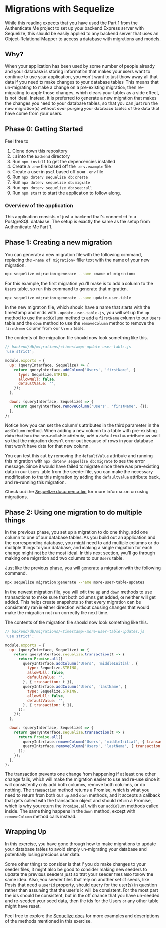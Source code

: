 # Migrations with Sequelize

While this reading expects that you have used the Part 1 from the Authenticate
Me project to set up your backend Express server with Sequelize, this should be
easily applied to any backend server that uses an Object-Relational Mapper to
access a database with migrations and models.

## Why?

When your application has been used by some number of people already and your
database is storing information that makes your users want to continue to use
your application, you won't want to just throw away all that data if you need to
make changes to your database tables. This means that un-migrating to make a
change on a pre-existing migration, then re-migrating to apply those changes,
which clears your tables as a side effect, is not ideal. Instead, it is
preferred to generate a new migration that makes the changes you need to your
database tables, so that you can just run the new migration(s) without ever
purging your database tables of the data that have come from your users.

## Phase 0: Getting Started

Feel free to

1. Clone down this repository
2. `cd` into the `backend` directory
2. Run `npm install` to get the dependencies installed
4. Create a `.env` file based off the `.env.example` file
5. Create a user in `psql` based off your `.env` file
6. Run `npx dotenv sequelize db:create`
7. Run `npx dotenv sequelize db:migrate`
8. Run `npx dotenv sequelize db:seed:all`
9. Run `npm start` to start the application to follow along.

### Overview of the application

This application consists of just a backend that's connected to a PostgreSQL
database. The setup is exactly the same as the setup from Authenticate Me Part
1.

## Phase 1: Creating a new migration

You can generate a new migration file with the following command, replacing the
`«name of migration»` filler text with the name of your new migration.

```sh
npx sequelize migration:generate --name «name of migration»
```

For this example, the first migration you'll make is to add a column to the
`Users` table, so run this command to generate that migration.

```sh
npx sequelize migration:generate --name update-user-table
```

In the new migration file, which should have a name that starts with the
timestamp and ends with `-update-user-table.js`, you will set up the `up` method
to use the `addColumn` method to add a `firstName` column to our `Users` table
and the `down` method to use the `removeColumn` method to remove the
`firstName` column from our `Users` table.

The contents of the migration file should now look something like this.

```js
// backend/db/migrations/«timestamp»-update-user-table.js
'use strict';

module.exports = {
  up: (queryInterface, Sequelize) => {
    return queryInterface.addColumn('Users', 'firstName', {
      type: Sequelize.STRING,
      allowNull: false,
      defaultValue: '',
    });
  },

  down: (queryInterface, Sequelize) => {
    return queryInterface.removeColumn('Users', 'firstName', {});
  },
};
```

Notice how you can set the column's attributes in the third parameter in the
`addColumn` method. When adding a new column to a table with pre-existing data
that has the non-nullable attribute, add a `defaultValue` attribute as well so
that the migration doesn't error out because of rows in your database that won't
have data for that new column.

You can test this out by removing the `defaultValue` attribute and running this
migration with `npx dotenv sequelize db:migrate` to see the error message. Since
it would have failed to migrate since there was pre-existing data in our `Users`
table from the seeder file, you can make the necessary modification to the this
migration by adding the `defaultValue` attribute back, and re-running this
migration.

Check out the [Sequelize documentation] for more information on using migrations.

## Phase 2: Using one migration to do multiple things

In the previous phase, you set up a migration to do one thing, add one column to
one of our database tables. As you build out an application and the
corresponding database, you might need to add multiple columns or do multiple
things to your database, and making a single migration for each change might not
be the most ideal. In this next section, you'll go through making one migration
add two columns to our `Users` table.

Just like the previous phase, you will generate a migration with the following
command.

```sh
npx sequelize migration:generate --name more-user-table-updates
```

In the newest migration file, you will edit the `up` and `down` methods to use
transactions to make sure that both columns get added, or neither will get
added. This helps create snapshots so that every migration can be consistently
ran in either direction without causing changes that would make the migration
not run correctly the next time.

The contents of the migration file should now look something like this.

```js
// backend/db/migrations/«timestamp»-more-user-table-updates.js
'use strict';

module.exports = {
  up: (queryInterface, Sequelize) => {
    return queryInterface.sequelize.transaction(t => {
      return Promise.all([
        queryInterface.addColumn('Users', 'middleInitial', {
          type: Sequelize.STRING,
          allowNull: false,
          defaultValue: '',
        }, { transaction: t }),
        queryInterface.addColumn('Users', 'lastName', {
          type: Sequelize.STRING,
          allowNull: false,
          defaultValue: '',
        }, { transaction: t }),
      ]);
    });
  },

  down: (queryInterface, Sequelize) => {
    return queryInterface.sequelize.transaction(t => {
      return Promise.all([
        queryInterface.removeColumn('Users', 'middleInitial', { transaction: t }),
        queryInterface.removeColumn('Users', 'lastName', { transaction: t }),
      ]);
    });
  },
};
```

The transaction prevents one change from happening if at least one other change
fails, which will make the migration easier to use and re-use since it will
consistently only add both columns, remove both columns, or do nothing. The
`transaction` method returns a Promise, which is what you need to return from
both our `up` and `down` methods, and it accepts a callback that gets called
with the transaction object and should return a Promise, which is why you return
the `Promise.all` with our `addColumn` methods called inside. The same thing
happens in the `down` method, except with `removeColumn` method calls instead.

## Wrapping Up

In this exercise, you have gone through how to make migrations to update your
database tables to avoid simply un-migrating your database and potentially
losing precious user data.

Some other things to consider is that if you do make changes to your seeder
files, it might also be good to consider making new seeders to update the
previous seeders just so that your seeder files also follow the same idea. Also,
you seeder files that rely on another set of seeds, like Posts that need a
`userId` property, should query for the user(s) in question rather than assuming
that the user's id will be consistent. For the most part the ids should be
consistent, but in the off chance that you have un-seeded and re-seeded your
seed data, then the ids for the Users or any other table might have reset.

Feel free to explore the [Sequelize docs] for more examples and descriptions of
the methods mentioned in this exercise.

[Sequelize documentation]: https://sequelize.org/master/manual/migrations.html#migration-skeleton
[Sequelize docs]: https://sequelize.org
